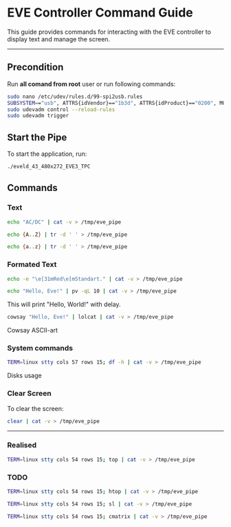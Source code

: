 # EVE Controller Command Guide

This guide provides commands for interacting with the EVE controller to display text and manage the screen.

---

## Precondition

Run **all comand from root** user or run following commands:

```bash
sudo nano /etc/udev/rules.d/99-spi2usb.rules
SUBSYSTEM=="usb", ATTRS{idVendor}=="1b3d", ATTRS{idProduct}=="0200", MODE="0666"
sudo udevadm control --reload-rules
sudo udevadm trigger
```

## Start the Pipe

To start the application, run:

```bash
./eveld_43_480x272_EVE3_TPC
```

## Commands

### Text

```bash
echo "AC/DC" | cat -v > /tmp/eve_pipe
```

```bash
echo {A..Z} | tr -d ' ' > /tmp/eve_pipe
```

```bash
echo {a..z} | tr -d ' ' > /tmp/eve_pipe
```

### Formated Text

```bash
echo -e "\e[31mRed\e[mStandart." | cat -v > /tmp/eve_pipe
```

```bash
echo "Hello, Eve!" | pv -qL 10 | cat -v > /tmp/eve_pipe
```
This will print "Hello, World!" with delay.

```bash
cowsay "Hello, Eve!" | lolcat | cat -v > /tmp/eve_pipe
```
Cowsay ASCII-art

### System commands 

```bash
TERM=linux stty cols 57 rows 15; df -h | cat -v > /tmp/eve_pipe
```
Disks usage

### Clear Screen 
To clear the screen:
```bash
clear | cat -v > /tmp/eve_pipe
```

---

### Realised 

```bash
TERM=linux stty cols 54 rows 15; top | cat -v > /tmp/eve_pipe
```

### TODO 

```bash
TERM=linux stty cols 54 rows 15; htop | cat -v > /tmp/eve_pipe
```

```bash
TERM=linux stty cols 54 rows 15; sl | cat -v > /tmp/eve_pipe
```

```bash
TERM=linux stty cols 54 rows 15; cmatrix | cat -v > /tmp/eve_pipe
```
